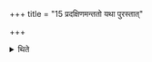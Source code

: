+++
title = "15 प्रदक्षिणमन्ततो यथा पुरस्तात्"

+++

<details><summary>थिते</summary>

15. Finally (they move) in clockwise manner as in the beginning. 
</details>
